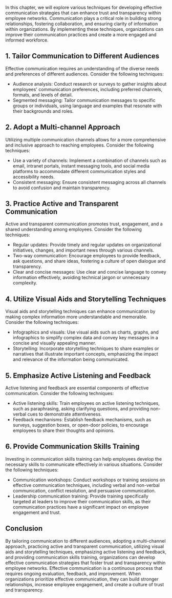
In this chapter, we will explore various techniques for developing effective communication strategies that can enhance trust and transparency within employee networks. Communication plays a critical role in building strong relationships, fostering collaboration, and ensuring clarity of information within organizations. By implementing these techniques, organizations can improve their communication practices and create a more engaged and informed workforce.

**1. Tailor Communication to Different Audiences**
--------------------------------------------------

Effective communication requires an understanding of the diverse needs and preferences of different audiences. Consider the following techniques:

* Audience analysis: Conduct research or surveys to gather insights about employees' communication preferences, including preferred channels, formats, and levels of detail.
* Segmented messaging: Tailor communication messages to specific groups or individuals, using language and examples that resonate with their backgrounds and roles.

**2. Adopt a Multi-channel Approach**
-------------------------------------

Utilizing multiple communication channels allows for a more comprehensive and inclusive approach to reaching employees. Consider the following techniques:

* Use a variety of channels: Implement a combination of channels such as email, intranet portals, instant messaging tools, and social media platforms to accommodate different communication styles and accessibility needs.
* Consistent messaging: Ensure consistent messaging across all channels to avoid confusion and maintain transparency.

**3. Practice Active and Transparent Communication**
----------------------------------------------------

Active and transparent communication promotes trust, engagement, and a shared understanding among employees. Consider the following techniques:

* Regular updates: Provide timely and regular updates on organizational initiatives, changes, and important news through various channels.
* Two-way communication: Encourage employees to provide feedback, ask questions, and share ideas, fostering a culture of open dialogue and transparency.
* Clear and concise messages: Use clear and concise language to convey information effectively, avoiding technical jargon or unnecessary complexity.

**4. Utilize Visual Aids and Storytelling Techniques**
------------------------------------------------------

Visual aids and storytelling techniques can enhance communication by making complex information more understandable and memorable. Consider the following techniques:

* Infographics and visuals: Use visual aids such as charts, graphs, and infographics to simplify complex data and convey key messages in a concise and visually appealing manner.
* Storytelling: Incorporate storytelling techniques to share examples or narratives that illustrate important concepts, emphasizing the impact and relevance of the information being communicated.

**5. Emphasize Active Listening and Feedback**
----------------------------------------------

Active listening and feedback are essential components of effective communication. Consider the following techniques:

* Active listening skills: Train employees on active listening techniques, such as paraphrasing, asking clarifying questions, and providing non-verbal cues to demonstrate attentiveness.
* Feedback mechanisms: Establish feedback mechanisms, such as surveys, suggestion boxes, or open-door policies, to encourage employees to share their thoughts and opinions.

**6. Provide Communication Skills Training**
--------------------------------------------

Investing in communication skills training can help employees develop the necessary skills to communicate effectively in various situations. Consider the following techniques:

* Communication workshops: Conduct workshops or training sessions on effective communication techniques, including verbal and non-verbal communication, conflict resolution, and persuasive communication.
* Leadership communication training: Provide training specifically targeted at leaders to improve their communication skills, as their communication practices have a significant impact on employee engagement and trust.

Conclusion
----------

By tailoring communication to different audiences, adopting a multi-channel approach, practicing active and transparent communication, utilizing visual aids and storytelling techniques, emphasizing active listening and feedback, and providing communication skills training, organizations can develop effective communication strategies that foster trust and transparency within employee networks. Effective communication is a continuous process that requires ongoing evaluation, feedback, and improvement. When organizations prioritize effective communication, they can build stronger relationships, increase employee engagement, and create a culture of trust and transparency.
